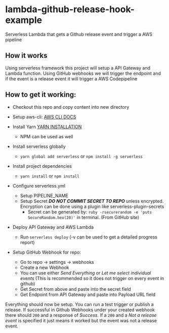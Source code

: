 # lambda-github-release-hook-example

Serverless Lambda that gets a Github release event and trigger a AWS pipeline

## How it works

Using serverless framework this project will setup a API Gateway and Lambda function. Using GitHub webhooks we will trigger 
the endpoint and if the event is a release event it will trigger a AWS Codepipeline

## How to get it working:

* Checkout this repo and copy content into new directory

* Setup aws-cli: [AWS CLI DOCS](http://docs.aws.amazon.com/lambda/latest/dg/setup-awscli.html)

* Install Yarn [YARN INSTALLATION](https://yarnpkg.com/lang/en/docs/install/)
  - NPM can be used as well
  
* Install serverless globally
  - `yarn global add serverless` or `npm install -g serverless`

* Install project dependencies
  - `yarn install` or `npm install`
  
* Configure serverless.yml
  - Setup PIPELINE_NAME
  - Setup Secret ***DO NOT COMMIT SECRET TO REPO*** unless encrypted. Encryption can be done using a plugin like serverless-plugin-secrets
    - Secret can be generated by: `ruby -rsecurerandom -e 'puts SecureRandom.hex(20)'` in terminal. (From GitHub site)

* Deploy API Gateway and AWS Lambda
  - Run `serverless deploy` (-v can be used to get a detailed progress report)
  
* Setup GitHub Webhook for repo:
  - Go to repo -> settings -> webhooks
  - Create a new Webhook
  - You can use either *Send Everything* or *Let me select individual events* (This is recommended so it does not trigger on every event in github)
  - Get Secret from above and paste into the secret field
  - Get Endpoint from API Gateway and paste into Payload URL field
  
 Everything should now be setup. You can run a test trigger or publish a release. If successful in Github Webhooks under your
 created webhook there should `200` and a response of *Success*. If a `200` and a *Not a release event* is specified it just means
 it worked but the event was not a release event.
